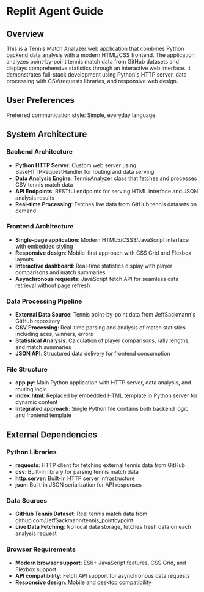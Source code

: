 # Replit Agent Guide

## Overview

This is a Tennis Match Analyzer web application that combines Python backend data analysis with a modern HTML/CSS frontend. The application analyzes point-by-point tennis match data from GitHub datasets and displays comprehensive statistics through an interactive web interface. It demonstrates full-stack development using Python's HTTP server, data processing with CSV/requests libraries, and responsive web design.

## User Preferences

Preferred communication style: Simple, everyday language.

## System Architecture

### Backend Architecture
- **Python HTTP Server**: Custom web server using BaseHTTPRequestHandler for routing and data serving
- **Data Analysis Engine**: TennisAnalyzer class that fetches and processes CSV tennis match data
- **API Endpoints**: RESTful endpoints for serving HTML interface and JSON analysis results
- **Real-time Processing**: Fetches live data from GitHub tennis datasets on demand

### Frontend Architecture
- **Single-page application**: Modern HTML5/CSS3/JavaScript interface with embedded styling
- **Responsive design**: Mobile-first approach with CSS Grid and Flexbox layouts
- **Interactive dashboard**: Real-time statistics display with player comparisons and match summaries
- **Asynchronous requests**: JavaScript fetch API for seamless data retrieval without page refresh

### Data Processing Pipeline
- **External Data Source**: Tennis point-by-point data from JeffSackmann's GitHub repository
- **CSV Processing**: Real-time parsing and analysis of match statistics including aces, winners, errors
- **Statistical Analysis**: Calculation of player comparisons, rally lengths, and match summaries
- **JSON API**: Structured data delivery for frontend consumption

### File Structure
- **app.py**: Main Python application with HTTP server, data analysis, and routing logic
- **index.html**: Replaced by embedded HTML template in Python server for dynamic content
- **Integrated approach**: Single Python file contains both backend logic and frontend template

## External Dependencies

### Python Libraries
- **requests**: HTTP client for fetching external tennis data from GitHub
- **csv**: Built-in library for parsing tennis match data
- **http.server**: Built-in HTTP server infrastructure
- **json**: Built-in JSON serialization for API responses

### Data Sources
- **GitHub Tennis Dataset**: Real tennis match data from github.com/JeffSackmann/tennis_pointbypoint
- **Live Data Fetching**: No local data storage, fetches fresh data on each analysis request

### Browser Requirements
- **Modern browser support**: ES6+ JavaScript features, CSS Grid, and Flexbox support
- **API compatibility**: Fetch API support for asynchronous data requests
- **Responsive design**: Mobile and desktop compatibility